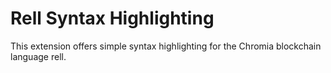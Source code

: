 # Rell Syntax Highlighting

This extension offers simple syntax highlighting for the Chromia blockchain language rell.
